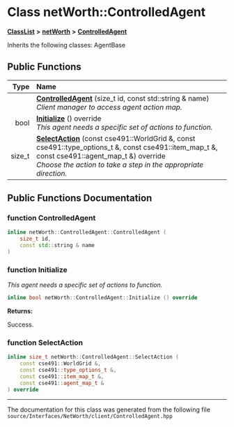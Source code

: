 

# Class netWorth::ControlledAgent



[**ClassList**](annotated.md) **>** [**netWorth**](namespacenet_worth.md) **>** [**ControlledAgent**](classnet_worth_1_1_controlled_agent.md)








Inherits the following classes: AgentBase


































## Public Functions

| Type | Name |
| ---: | :--- |
|   | [**ControlledAgent**](#function-controlledagent) (size\_t id, const std::string & name) <br>_Client manager to access agent action map._  |
|  bool | [**Initialize**](#function-initialize) () override<br>_This agent needs a specific set of actions to function._  |
|  size\_t | [**SelectAction**](#function-selectaction) (const cse491::WorldGrid &, const cse491::type\_options\_t &, const cse491::item\_map\_t &, const cse491::agent\_map\_t &) override<br>_Choose the action to take a step in the appropriate direction._  |




























## Public Functions Documentation




### function ControlledAgent 

```C++
inline netWorth::ControlledAgent::ControlledAgent (
    size_t id,
    const std::string & name
) 
```






### function Initialize 

_This agent needs a specific set of actions to function._ 
```C++
inline bool netWorth::ControlledAgent::Initialize () override
```





**Returns:**

Success. 





        



### function SelectAction 

```C++
inline size_t netWorth::ControlledAgent::SelectAction (
    const cse491::WorldGrid &,
    const cse491::type_options_t &,
    const cse491::item_map_t &,
    const cse491::agent_map_t &
) override
```




------------------------------
The documentation for this class was generated from the following file `source/Interfaces/NetWorth/client/ControlledAgent.hpp`

